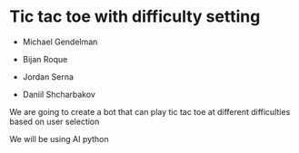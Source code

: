 # Tic tac toe with difficulty setting

- Michael Gendelman

- Bijan Roque

- Jordan Serna

- Daniil Shcharbakov

We are going to create a bot that can play tic tac toe at different difficulties based on user selection

We will be using AI python

